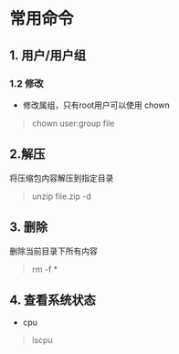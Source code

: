 # 常用命令
## 1. 用户/用户组
### 1.2 修改

* 修改属组，只有root用户可以使用 chown 
> chown user:group file


## 2.解压
将压缩包内容解压到指定目录
> unzip file.zip -d <directory>

  
## 3. 删除
  删除当前目录下所有内容
> rm -f *

  
## 4. 查看系统状态
  * cpu
> lscpu
